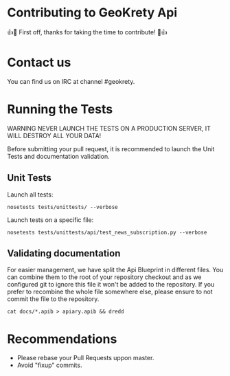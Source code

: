 # Contributing to GeoKrety Api

:+1::tada: First off, thanks for taking the time to contribute! :tada::+1:

# Contact us

You can find us on IRC at channel #geokrety.

# Running the Tests

WARNING NEVER LAUNCH THE TESTS ON A PRODUCTION SERVER, IT WILL DESTROY ALL YOUR DATA!

Before submitting your pull request, it is recommended to launch the Unit Tests and documentation validation.

## Unit Tests

Launch all tests:

```
nosetests tests/unittests/ --verbose
```

Launch tests on a specific file:
```
nosetests tests/unittests/api/test_news_subscription.py --verbose
```

## Validating documentation

For easier management, we have split the Api Blueprint in different files. You can combine them to the root of your repository checkout and as we configured git to ignore this file it won't be added to the repository. If you prefer to recombine the whole file somewhere else, please ensure to not commit the file to the repository.

```
cat docs/*.apib > apiary.apib && dredd
```

# Recommendations

* Please rebase your Pull Requests uppon master.
*  Avoid "fixup" commits.
